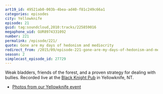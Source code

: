 ```yaml
---
art19_id: 49521ab0-003b-4bea-ad40-f81c249c66a1
categories: episodes
city: Yellowknife
episode: 21
guid: tag:soundcloud,2010:tracks/225859016
megaphone_uid: GUR8974331092
number: 221
permalink: /episode/221/
quote: Gone are my days of hedonism and mediocrity
redirect_from: /2015/09/episode-221-gone-are-my-days-of-hedonism-and-mediocrity-yellowknife/
season: 2
simplecast_episode_id: 27729
---
```


Weak bladders, friends of the forest, and a proven strategy for dealing with bullies. Recorded live at the [Black Knight Pub](http://www.blackknightpub.com/) in Yellowknife, NT.

- [Photos from our Yellowknife event](https://www.facebook.com/media/set/?set=a.10153313563143600.1073741845.121054468599&type=3)